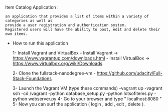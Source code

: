 Item Catalog Application :

	an application that provides a list of items within a variety of categories as well as 
	provide a user registration and authentication system. 
	Registered users will have the ability to post, edit and delete their own items.

* How to run this application 

	1- Install Vagrant and VirtualBox
		- Install Vagrant     -> https://www.vagrantup.com/downloads.html
 		- Install VirtualBox  -> https://www.virtualbox.org/wiki/Downloads
	
	2- Clone the fullstack-nanodegree-vm
		- https://github.com/udacity/Full-Stack-Foundations

	3- Launch the Vagrant VM (type these commands)
		-vagrant up 
		-vagrant ssh 
		-cd /vagrant 
		-python database_setup.py
		-python lotsofitems.py
		-python webserver.py
	4- Go to your browser and type " localhost:8080 " 
	5- Now you can surf the application ( login , add , edit , delete ).


